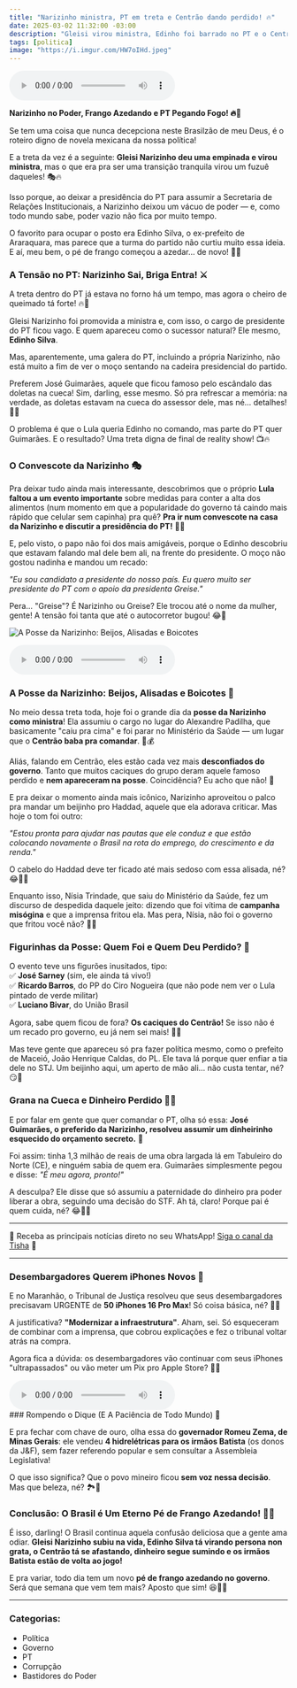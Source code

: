 ```yaml
---
title: "Narizinho ministra, PT em treta e Centrão dando perdido! 🔥"
date: 2025-03-02 11:32:00 -03:00
description: "Gleisi virou ministra, Edinho foi barrado no PT e o Centrão tá saindo de fininho. E ainda tem grana na cueca e iPhones pro tribunal! 🐓💸📱"
tags: [politica]
image: "https://i.imgur.com/HW7oIHd.jpeg"
---
```


<audio id="player-audio" controls="">
<source src="./audio/narizinho-ministra-pt-em-treta-e-centr-o-dando-perdido-p1.mp3" type="audio/mpeg" />
Seu navegador não suporta áudio.
</audio>
<br>

**Narizinho no Poder, Frango Azedando e PT Pegando Fogo! 🔥🐓**  

Se tem uma coisa que nunca decepciona neste Brasilzão de meu Deus, é o roteiro digno de novela mexicana da nossa política! 

E a treta da vez é a seguinte: **Gleisi Narizinho deu uma empinada e virou ministra**, mas o que era pra ser uma transição tranquila virou um fuzuê daqueles! 🎭🔥  

Isso porque, ao deixar a presidência do PT para assumir a Secretaria de Relações Institucionais, a Narizinho deixou um vácuo de poder — e, como todo mundo sabe, poder vazio não fica por muito tempo. 

O favorito para ocupar o posto era Edinho Silva, o ex-prefeito de Araraquara, mas parece que a turma do partido não curtiu muito essa ideia. E aí, meu bem, o pé de frango começou a azedar… de novo! 🍗🤢  



### A Tensão no PT: Narizinho Sai, Briga Entra! ⚔️  

A treta dentro do PT já estava no forno há um tempo, mas agora o cheiro de queimado tá forte! 🔥👃 

Gleisi Narizinho foi promovida a ministra e, com isso, o cargo de presidente do PT ficou vago. E quem apareceu como o sucessor natural? Ele mesmo, **Edinho Silva**.  

Mas, aparentemente, uma galera do PT, incluindo a própria Narizinho, não está muito a fim de ver o moço sentando na cadeira presidencial do partido. 

Preferem José Guimarães, aquele que ficou famoso pelo escândalo das doletas na cueca! Sim, darling, esse mesmo. Só pra refrescar a memória: na verdade, as doletas estavam na cueca do assessor dele, mas né… detalhes! 🫣💸  

O problema é que o Lula queria Edinho no comando, mas parte do PT quer Guimarães. E o resultado? Uma treta digna de final de reality show! 📺🔥  



### O Convescote da Narizinho 🎭  

Pra deixar tudo ainda mais interessante, descobrimos que o próprio **Lula faltou a um evento importante** sobre medidas para conter a alta dos alimentos (num momento em que a popularidade do governo tá caindo mais rápido que celular sem capinha) pra quê? **Pra ir num convescote na casa da Narizinho e discutir a presidência do PT!** 🍷🍾  

E, pelo visto, o papo não foi dos mais amigáveis, porque o Edinho descobriu que estavam falando mal dele bem ali, na frente do presidente. O moço não gostou nadinha e mandou um recado:  

*"Eu sou candidato a presidente do nosso país. Eu quero muito ser presidente do PT com o apoio da presidenta Greise."*  

Pera… "Greise"? É Narizinho ou Greise? Ele trocou até o nome da mulher, gente! A tensão foi tanta que até o autocorretor bugou! 😂📱  

![A Posse da Narizinho: Beijos, Alisadas e Boicotes](https://i.imgur.com/HW7oIHd.jpeg)

<audio id="player-audio" controls="">
<source src="./audio/narizinho-ministra-pt-em-treta-e-centr-o-dando-perdido-p2.mp3" type="audio/mpeg" />
Seu navegador não suporta áudio.
</audio>
<br>

### A Posse da Narizinho: Beijos, Alisadas e Boicotes 💄  

No meio dessa treta toda, hoje foi o grande dia da **posse da Narizinho como ministra**! Ela assumiu o cargo no lugar do Alexandre Padilha, que basicamente "caiu pra cima" e foi parar no Ministério da Saúde — um lugar que o **Centrão baba pra comandar**. 🤤💰  

Aliás, falando em Centrão, eles estão cada vez mais **desconfiados do governo**. Tanto que muitos caciques do grupo deram aquele famoso perdido e **nem apareceram na posse**. Coincidência? Eu acho que não! 👀  

E pra deixar o momento ainda mais icônico, Narizinho aproveitou o palco pra mandar um beijinho pro Haddad, aquele que ela adorava criticar. Mas hoje o tom foi outro:  

*"Estou pronta para ajudar nas pautas que ele conduz e que estão colocando novamente o Brasil na rota do emprego, do crescimento e da renda."*  

O cabelo do Haddad deve ter ficado até mais sedoso com essa alisada, né? 😂💇‍♂️  

Enquanto isso, Nísia Trindade, que saiu do Ministério da Saúde, fez um discurso de despedida daquele jeito: dizendo que foi vítima de **campanha misógina** e que a imprensa fritou ela. Mas pera, Nísia, não foi o governo que fritou você não? 🤔🍳  



### Figurinhas da Posse: Quem Foi e Quem Deu Perdido? 🤳  

O evento teve uns figurões inusitados, tipo:  
✅ **José Sarney** (sim, ele ainda tá vivo!)  
✅ **Ricardo Barros**, do PP do Ciro Nogueira (que não pode nem ver o Lula pintado de verde militar)  
✅ **Luciano Bivar**, do União Brasil  

Agora, sabe quem ficou de fora? **Os caciques do Centrão!** Se isso não é um recado pro governo, eu já nem sei mais! 🕵️‍♀️  

Mas teve gente que apareceu só pra fazer política mesmo, como o prefeito de Maceió, João Henrique Caldas, do PL. Ele tava lá porque quer enfiar a tia dele no STJ. Um beijinho aqui, um aperto de mão ali… não custa tentar, né? 😏💼  



### Grana na Cueca e Dinheiro Perdido 💸👖  


E por falar em gente que quer comandar o PT, olha só essa: **José Guimarães, o preferido da Narizinho, resolveu assumir um dinheirinho esquecido do orçamento secreto.** 🤨  

Foi assim: tinha 1,3 milhão de reais de uma obra largada lá em Tabuleiro do Norte (CE), e ninguém sabia de quem era. Guimarães simplesmente pegou e disse: *"É meu agora, pronto!"*  

A desculpa? Ele disse que só assumiu a paternidade do dinheiro pra poder liberar a obra, seguindo uma decisão do STF. Ah tá, claro! Porque pai é quem cuida, né? 😂👨‍👦  

---

🌟 Receba as principais notícias direto no seu WhatsApp! <a href="https://www.whatsapp.com/channel/0029VaiPYBPLo4heVf0U3u2d" target="_blank" rel="noopener noreferrer">Siga o canal da Tisha</a> 📲

---

### Desembargadores Querem iPhones Novos 📱  

E no Maranhão, o Tribunal de Justiça resolveu que seus desembargadores precisavam URGENTE de **50 iPhones 16 Pro Max**! Só coisa básica, né? 🤑💎  

A justificativa? **"Modernizar a infraestrutura"**. Aham, sei. Só esqueceram de combinar com a imprensa, que cobrou explicações e fez o tribunal voltar atrás na compra.  

Agora fica a dúvida: os desembargadores vão continuar com seus iPhones "ultrapassados" ou vão meter um Pix pro Apple Store? 🤭📲  


<audio id="player-audio" controls="">
<source src="./audio/narizinho-ministra-pt-em-treta-e-centr-o-dando-perdido-p3.mp3" type="audio/mpeg" />
Seu navegador não suporta áudio.
</audio>
<br>
### Rompendo o Dique (E A Paciência de Todo Mundo) 🌊  

E pra fechar com chave de ouro, olha essa do **governador Romeu Zema, de Minas Gerais**: ele vendeu **4 hidrelétricas para os irmãos Batista** (os donos da J&F), sem fazer referendo popular e sem consultar a Assembleia Legislativa!  

O que isso significa? Que o povo mineiro ficou **sem voz nessa decisão**. Mas que beleza, né? 🏞️💸  



### Conclusão: O Brasil é Um Eterno Pé de Frango Azedando! 🍗🤢  

É isso, darling! O Brasil continua aquela confusão deliciosa que a gente ama odiar. **Gleisi Narizinho subiu na vida, Edinho Silva tá virando persona non grata, o Centrão tá se afastando, dinheiro segue sumindo e os irmãos Batista estão de volta ao jogo!**  

E pra variar, todo dia tem um novo **pé de frango azedando no governo**. Será que semana que vem tem mais? Aposto que sim! 😆🐓🔥

---

### **Categorias:**

-   Política
-   Governo
-   PT
-   Corrupção
-   Bastidores do Poder
